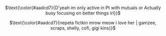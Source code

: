 <div align="center">

$\text{\color{#aadcd7}{D'yeah im only active in Pt with mutuals or Actually busy focusing on better things irl}}$

$\text{\color{#aadcd7}{nepeta fictkin mrow meow i love her | gamzee, scraps, shelly, cofi, gigi kins}}$

</p>
